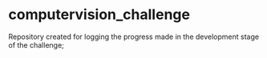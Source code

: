# computervision_challenge
Repository created for logging the progress made in the development stage of the challenge;
